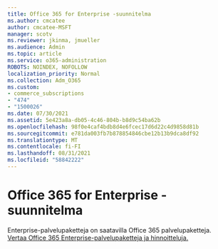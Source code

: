 ```yaml
---
title: Office 365 for Enterprise -suunnitelma
ms.author: cmcatee
author: cmcatee-MSFT
manager: scotv
ms.reviewer: jkinma, jmueller
ms.audience: Admin
ms.topic: article
ms.service: o365-administration
ROBOTS: NOINDEX, NOFOLLOW
localization_priority: Normal
ms.collection: Adm_O365
ms.custom:
- commerce_subscriptions
- "474"
- "1500026"
ms.date: 07/30/2021
ms.assetid: 5e423a8a-db05-4c46-804b-b8d9c54ba62b
ms.openlocfilehash: 98f0e4caf4bdb8d4e6fcec17d6d22c4d9858d81b
ms.sourcegitcommit: e781da003fb7b878854846cbe12b13b9dca8df92
ms.translationtype: MT
ms.contentlocale: fi-FI
ms.lasthandoff: 08/31/2021
ms.locfileid: "58842222"
---
```

# <a name="office-365-for-enterprise-plan"></a>Office 365 for Enterprise -suunnitelma

Enterprise-palvelupaketteja on saatavilla Office 365 palvelupaketteja. [Vertaa Office 365 Enterprise-palvelupaketteja ja hinnoitteluja.](https://products.office.com/business/compare-more-office-365-for-business-plans)  